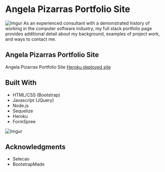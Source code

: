 # Angela Pizarras Portfolio Site
![Imgur](https://i.imgur.com/tDrCpSq.png)
As an experienced consultant with a demonstrated history of working in the computer software industry, my full stack portfolio page provides additional detail about my background, examples of project work, and ways to contact me.

## Angela Pizarras Portfolio Site
Angela Pizarras Portfolio Site
[Heroku deployed site](https://salty-taiga-65755.herokuapp.com/)

## Built With

* HTML/CSS (Bootstrap)
* Javascript (JQuery)
* Node.js
* Sequelize
* Heroku
* FormSpree

![Imgur](https://i.imgur.com/7FawHPQ.png)

## Acknowledgments

* Selecao
* BootstrapMade

